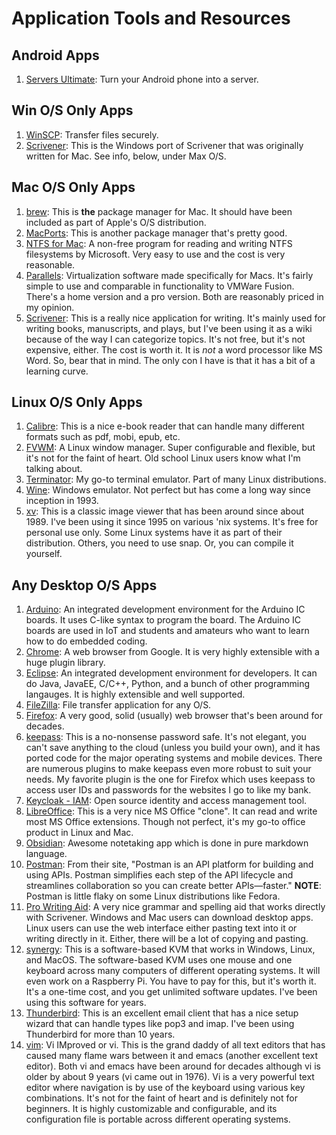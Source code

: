 # Application Tools and Resources

## Android Apps
1. [Servers Ultimate](https://play.google.com/store/apps/details?id=com.icecoldapps.serversultimate): Turn your Android phone into a server. 

## Win O/S Only Apps
1. [WinSCP](https://winscp.net/eng/index.php): Transfer files securely.
1. [Scrivener](https://www.literatureandlatte.com/scrivener/overview): This is the Windows port of Scrivener that was originally written for Mac. See info, below, under Max O/S.

## Mac O/S Only Apps
1. [brew](https://brew.sh/): This is **the** package manager for Mac. It should have been included as part of Apple's O/S distribution.
1. [MacPorts](https://www.macports.org/): This is another package manager that's pretty good.
1. [NTFS for Mac](https://www.paragon-software.com/us/home/ntfs-mac/): A non-free program for reading and writing NTFS filesystems by Microsoft. Very easy to use and the cost is very reasonable.
1. [Parallels](https://www.parallels.com): Virtualization software made specifically for Macs. It's fairly simple to use and comparable in functionality to VMWare Fusion. There's a home version and a pro version. Both are reasonably priced in my opinion. 
1. [Scrivener](https://www.literatureandlatte.com/scrivener/overview): This is a really nice application for writing. It's mainly used for writing books, manuscripts, and plays, but I've been using it as a wiki because of the way I can categorize topics. It's not free, but it's not expensive, either. The cost is worth it. It is *not* a word processor like MS Word. So, bear that in mind. The only con I have is that it has a bit of a learning curve.

## Linux O/S Only Apps
1. [Calibre](https://calibre-ebook.com/): This is a nice e-book reader that can handle many different formats such as pdf, mobi, epub, etc.
1. [FVWM](https://www.fvwm.org/): A Linux window manager. Super configurable and flexible, but it's not for the faint of heart. Old school Linux users know what I'm talking about.
1. [Terminator](https://launchpad.net/terminator): My go-to terminal emulator. Part of many Linux distributions.
1. [Wine](https://www.winehq.org/): Windows emulator. Not perfect but has come a long way since inception in 1993.
1. [xv](https://github.com/haegar/xv): This is a classic image viewer that has been around since about 1989. I've been using it since 1995 on various 'nix systems. It's free for personal use only. Some Linux systems have it as part of their distribution. Others, you need to use snap. Or, you can compile it yourself.

## Any Desktop O/S Apps
1. [Arduino](https://www.arduino.cc/en/software/): An integrated development environment for the Arduino IC boards. It uses C-like syntax to program the board. The Arduino IC boards are used in IoT and students and amateurs who want to learn how to do embedded coding.
1. [Chrome](https://www.google.com/chrome/): A web browser from Google. It is very highly extensible with a huge plugin library.
1. [Eclipse](https://www.eclipse.org/downloads/): An integrated development environment for developers. It can do Java, JavaEE, C/C++, Python, and a bunch of other programming langauges. It is highly extensible and well supported.
1. [FileZilla](https://filezilla-project.org/): File transfer application for any O/S.
1. [Firefox](https://www.mozilla.org/en-US/): A very good, solid (usually) web browser that's been around for decades.
1. [keepass](https://keepass.info/): This is a no-nonsense password safe. It's not elegant, you can't save anything to the cloud (unless you build your own), and it has ported code for the major operating systems and mobile devices. There are numerous plugins to make keepass even more robust to suit your needs. My favorite plugin is the one for Firefox which uses keepass to access user IDs and passwords for the websites I go to like my bank.
1. [Keycloak - IAM](https://www.keycloak.org/index.html): Open source identity and access management tool.
1. [LibreOffice](https://www.libreoffice.org/): This is a very nice MS Office "clone". It can read and write most MS Office extensions. Though not perfect, it's my go-to office product in Linux and Mac.
1. [Obsidian](https://obsidian.md/): Awesome notetaking app which is done in pure markdown language.
1. [Postman](https://www.postman.com/): From their site, "Postman is an API platform for building and using APIs. Postman simplifies each step of the API lifecycle and streamlines collaboration so you can create better APIs—faster." **NOTE**: Postman is little flaky on some Linux distributions like Fedora.
1. [Pro Writing Aid](https://prowritingaid.com/): A very nice grammar and spelling aid that works directly with Scrivener. Windows and Mac users can download desktop apps. Linux users can use the web interface either pasting text into it or writing directly in it. Either, there will be a lot of copying and pasting. 
1. [synergy](https://symless.com/synergy): This is a software-based KVM that works in Windows, Linux, and MacOS. The software-based KVM uses one mouse and one keyboard across many computers of different operating systems. It will even work on a Raspberry Pi. You have to pay for this, but it's worth it. It's a one-time cost, and you get unlimited software updates. I've been using this software for years.
1. [Thunderbird](https://www.thunderbird.net/en-US/): This is an excellent email client that has a nice setup wizard that can handle types like pop3 and imap. I've been using Thunderbird for more than 10 years.
1. [vim](https://www.vim.org/): Vi IMproved or vi. This is the grand daddy of all text editors that has caused many flame wars between it and emacs (another excellent text editor). Both vi and emacs have been around for decades although vi is older by about 9 years (vi came out in 1976). Vi is a very powerful text editor where navigation is by use of the keyboard using various key combinations. It's not for the faint of heart and is definitely not for beginners. It is highly customizable and configurable, and its configuration file is portable across different operating systems.
